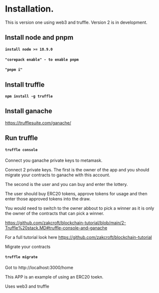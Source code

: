 # Installation.

This is version one using web3 and truffle. Version 2 is in development. 

## Install node and pnpm

#### `install node >= 18.9.0`
#### `"corepack enable" - to enable pnpm`
#### `"pnpm i"`

## Install truffle
#### `npm install -g truffle`

## Install ganache
https://trufflesuite.com/ganache/


## Run truffle
#### `truffle console`

Connect you ganache private keys to metamask.

Connect 2 private keys. 
The first is the owner of the app and you should migrate your contracts to ganache with this account.

The second is the user and you can buy and enter the lottery. 

The user should buy ERC20 tokens, approve tokens for usage and then enter those approved tokens into the draw.

You would need to switch to the owner abbout to pick a winner as it is only the owner of the contracts that can pick a winner.

https://github.com/zakcroft/blockchain-tutorial/blob/main/2-Truffle%20stack.MD#truffle-console-and-ganache

For a full tutorial look here https://github.com/zakcroft/blockchain-tutorial


Migrate your contracts

#### `truffle migrate`


Got to http://localhost:3000/home


This APP is an example of using an ERC20 toekn.


Uses web3 and truffle